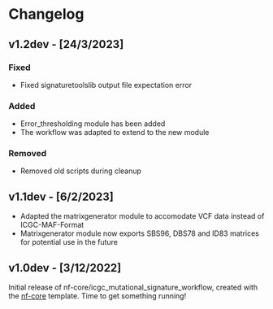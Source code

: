 # Changelog

## v1.2dev - [24/3/2023]

### Fixed
- Fixed signaturetoolslib output file expectation error

### Added
- Error_thresholding module has been added
- The workflow was adapted to extend to the new module

### Removed
- Removed old scripts during cleanup


## v1.1dev - [6/2/2023]

- Adapted the matrixgenerator module to accomodate VCF data instead of ICGC-MAF-Format
- Matrixgenerator module now exports SBS96, DBS78 and ID83 matrices for potential use in the future

## v1.0dev - [3/12/2022]

Initial release of nf-core/icgc_mutational_signature_workflow, created with the [nf-core](https://nf-co.re/) template. Time to get something running!

